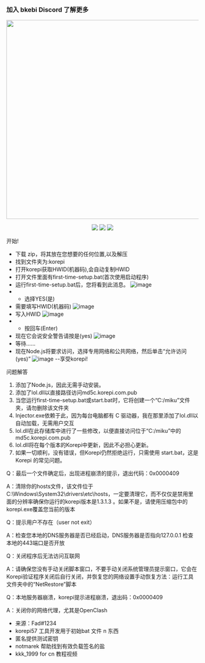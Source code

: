 ### 加入 bkebi Discord 了解更多

<div align=center>
<img src="https://github.com/Bkebi-Group/Bkebi-GC-Release/raw/main/.github/logo.svg" width="520"/>
</div>

<p align="center">
<a href="https://github.com/Zhongli0401/korepi-tools/releases/latest"><img src="https://img.shields.io/github/v/release/Zhongli0401/korepi-tools ?style=for-the-badge&logosize=auto&color=lightcyan"></a>
<a href="https://github.com/Zhongli0401/korepi-tools/releases"><img src="https://img.shields.io/github/downloads/Zhongli0401/korepi-tools/total.svg ?style=for-the-badge&color=lightcyan"></a>
<a href="https://discord.com/invite/QwuyRNq4rf"><img src="https://img.shields.io/discord/1026295403282436097?label=Discord&logo=discord&style=for-the-badge&color=lightcyan "></a>
</p>


开始!
- 下载 zip，将其放在您想要的任何位置,以及解压
- 找到文件夹为:korepi
- 打开korepi获取HWID(机器码),会自动复制HWID
- 打开文件里面有first-time-setup.bat(首次使用启动程序)
- 运行first-time-setup.bat后，您将看到此消息。
![image](https://github.com/Zhongli0401/korepi-tools/assets/124914913/c933294d-5b63-4e07-b4ef-ffacf3a466fa)
- - 选择YES(是)
- 需要填写HWID(机器码)
![image](https://github.com/Zhongli0401/korepi-tools/assets/124914913/64b32b70-dfd0-4b1f-98ff-b4878eb19058)
- 写入HWID
![image](https://github.com/Zhongli0401/korepi-tools/assets/124914913/759b42ea-3f49-4488-9f9e-effbd0d06b9c)
- - 按回车(Enter)
- 现在它会说安全警告请按是(yes)
![image](https://github.com/Zhongli0401/korepi-tools/assets/124914913/705fedd9-fc01-4b89-ae1c-a618c985cedc)
- 等待......
- 现在Node.js将要求访问，选择专用网络和公共网络，然后单击“允许访问(yes)”
![image](https://github.com/Zhongli0401/korepi-tools/assets/124914913/93ac7780-a4e5-4a0b-86f1-f331b61ae7ad)
--享受korepi!

问题解答
1. 添加了Node.js，因此无需手动安装。
2. 添加了lol.dll以直接路径访问md5c.korepi.com.pub
3. 当您运行first-time-setup.bat或start.bat时，它将创建一个“C:/miku”文件夹，请勿删除该文件夹
4. Injector.exe依赖于此，因为每台电脑都有 C 驱动器，我在那里添加了lol.dll以自动加载，无需用户交互
5. lol.dll在此存储库中进行了一些修改，以便直接访问位于“C:/miku”中的md5c.korepi.com.pub
6. lol.dll将在每个版本的Korepi中更新，因此不必担心更新。
7. 如果一切顺利，没有错误，但Korepi仍然拒绝运行，只需使用 start.bat，这是Korepi 的常见问题。

Q：最后一个文件确定后，出现进程崩溃的提示，退出代码：0x0000409

A：清除你的hosts文件，该文件位于C:\Windows\System32\drivers\etc\hosts，一定要清理它，而不仅仅是禁用里面的分辨率确保你运行的korepi版本是1.3.1.3 。如果不是，请使用压缩包中的korepi.exe覆盖您当前的版本

Q：提示用户不存在（user not exit）

A：检查您本地的DNS服务器是否已经启动，DNS服务器是否指向127.0.0.1 检查本地的443端口是否开放

Q：关闭程序后无法访问互联网

A：请确保您没有手动关闭脚本窗口，不要手动关闭系统管理员提示窗口，它会在Korepi验证程序关闭后自行关闭，并恢复您的网络设置手动恢复方法：运行工具文件夹中的“NetRestore”脚本

Q：本地服务器崩溃，korepi提示进程崩溃，退出码：0x0000409

A：关闭你的网络代理，尤其是OpenClash

- 来源：Fad#1234
- korepi57 工具开发用于初始bat 文件 n 东西
- 匿名提供测试密钥
- notmarek 帮助找到有效负载签名的盐
- kkk_1999 for cn 教程视频
